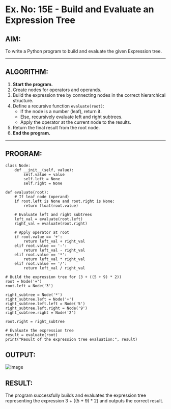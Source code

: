 # Ex. No: 15E - Build and Evaluate an Expression Tree

## AIM:
To write a Python program to build and evaluate the given Expression tree.

---

## ALGORITHM:

1. **Start the program.**
2. Create nodes for operators and operands.
3. Build the expression tree by connecting nodes in the correct hierarchical structure.
4. Define a recursive function `evaluate(root)`:
   - If the node is a number (leaf), return it.
   - Else, recursively evaluate left and right subtrees.
   - Apply the operator at the current node to the results.
5. Return the final result from the root node.
6. **End the program.**

---

## PROGRAM:

```
class Node:
    def __init__(self, value):
        self.value = value
        self.left = None
        self.right = None

def evaluate(root):
    # If leaf node (operand)
    if root.left is None and root.right is None:
        return float(root.value)
    
    # Evaluate left and right subtrees
    left_val = evaluate(root.left)
    right_val = evaluate(root.right)
    
    # Apply operator at root
    if root.value == '+':
        return left_val + right_val
    elif root.value == '-':
        return left_val - right_val
    elif root.value == '*':
        return left_val * right_val
    elif root.value == '/':
        return left_val / right_val

# Build the expression tree for (3 + ((5 + 9) * 2))
root = Node('+')
root.left = Node('3')

right_subtree = Node('*')
right_subtree.left = Node('+')
right_subtree.left.left = Node('5')
right_subtree.left.right = Node('9')
right_subtree.right = Node('2')

root.right = right_subtree

# Evaluate the expression tree
result = evaluate(root)
print("Result of the expression tree evaluation:", result)

```

## OUTPUT:

![image](https://github.com/user-attachments/assets/1be11bf1-de06-47ba-8949-a4e24f5a76ea)


## RESULT:

The program successfully builds and evaluates the expression tree representing the expression 3 + ((5 + 9) * 2) and outputs the correct result.
